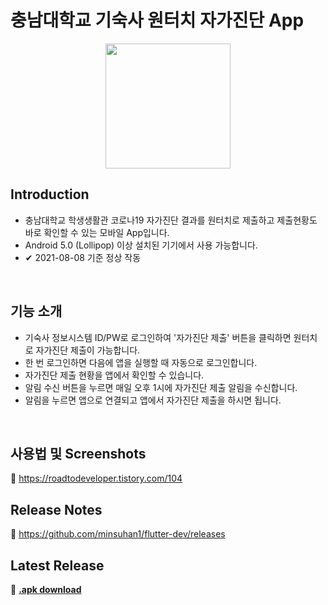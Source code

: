 # 충남대학교 기숙사 원터치 자가진단 App
<p align="center">
  <img src="https://user-images.githubusercontent.com/50696567/127801566-7c9e2d00-8121-4bd5-8daf-28404e4748ea.jpg" width="200" />
<p/>

## Introduction
* 충남대학교 학생생활관 코로나19 자가진단 결과를 원터치로 제출하고 제출현황도 바로 확인할 수 있는 모바일 App입니다.
* Android 5.0 (Lollipop) 이상 설치된 기기에서 사용 가능합니다.
* ✔ 2021-08-08 기준 정상 작동

<br> 

## 기능 소개
* 기숙사 정보시스템 ID/PW로 로그인하여 '자가진단 제출' 버튼을 클릭하면 원터치로 자가진단 제출이 가능합니다.
* 한 번 로그인하면 다음에 앱을 실행할 때 자동으로 로그인합니다.
* 자가진단 제출 현황을 앱에서 확인할 수 있습니다.
* 알림 수신 버튼을 누르면 매일 오후 1시에 자가진단 제출 알림을 수신합니다.
* 알림을 누르면 앱으로 연결되고 앱에서 자가진단 제출을 하시면 됩니다.

<br>

## 사용법 및 Screenshots

🔗 https://roadtodeveloper.tistory.com/104

## Release Notes
🔗 https://github.com/minsuhan1/flutter-dev/releases

## Latest Release

🔗 [**.apk download**](https://github.com/minsuhan1/flutter-dev/releases/latest/download/cnu_covid19_daychk.apk)
